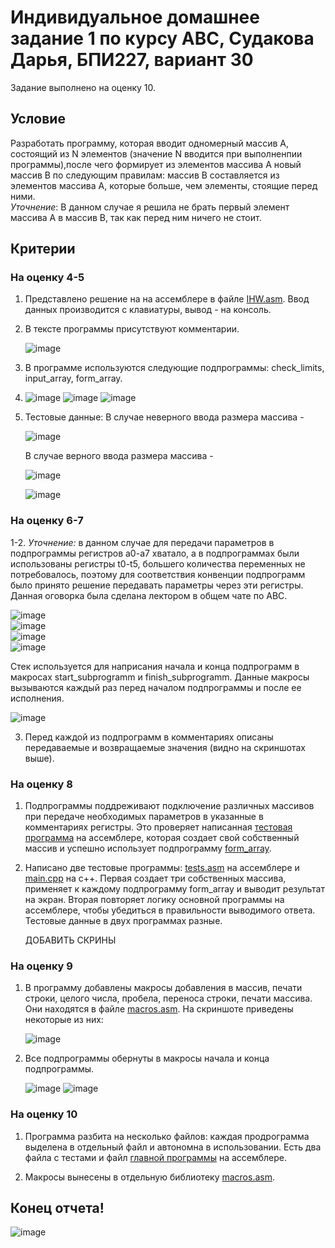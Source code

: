# Индивидуальное домашнее задание 1 по курсу АВС, Судакова Дарья, БПИ227, вариант 30
Задание выполнено на оценку 10.
## Условие
Разработать программу, которая вводит одномерный массив A, состоящий из N элементов (значение N вводится при выполненпии программы),после чего формирует из элементов массива A новый массив B по следующим правилам: массив В составляется из элементов массива A, которые больше, чем элементы, стоящие перед ними.  
_Уточнение_: В данном случае я решила не брать первый элемент массива А в массив В, так как перед ним ничего не стоит.
## Критерии
### На оценку 4-5
1. Представлено решение на на ассемблере в файле [IHW.asm](IHW.asm). Ввод данных производится с клавиатуры, вывод - на консоль.
2. В тексте программы присутствуют комментарии.
     
   ![image](https://github.com/DaryaAutumn/CS-Architecture-IHW1/assets/72216853/50fa43ad-8bf9-4ea4-8f3a-ff214a6d493b)

3. В программе используются следующие подпрограммы: check_limits, input_array, form_array.
4. 
   ![image](https://github.com/DaryaAutumn/CS-Architecture-IHW1/assets/72216853/656f241e-b93a-4b94-9b57-07609cb0f327)
   ![image](https://github.com/DaryaAutumn/CS-Architecture-IHW1/assets/72216853/ebe522d5-c72b-4f36-85d2-f32eff9f3d42)
   ![image](https://github.com/DaryaAutumn/CS-Architecture-IHW1/assets/72216853/d93874f8-eaa2-405e-bbdb-aa29bc451da9)

5. Тестовые данные:
   В случае неверного ввода размера массива -
   
   ![image](https://github.com/DaryaAutumn/CS-Architecture-IHW1/assets/72216853/b9b8d389-782e-471b-8ea1-8f7704bcaef2)  

   В случае верного ввода размера массива -
   
   ![image](https://github.com/DaryaAutumn/CS-Architecture-IHW1/assets/72216853/9f6126cc-2d00-48e6-84eb-31143a25b47b)
   
   ![image](https://github.com/DaryaAutumn/CS-Architecture-IHW1/assets/72216853/8a7cda40-5c78-4cd6-8b8b-89f6ab3e1677)


### На оценку 6-7
1-2. _Уточнение:_ в данном случае для передачи параметров в подпрограммы регистров a0-a7 хватало, а в подпрограммах были использованы регистры t0-t5, большего количества переменных не потребовалось, поэтому для соответствия конвенции подпрограмм было принято решение передавать параметры через эти регистры. Данная оговорка была сделана лектором в общем чате по АВС. 
   
   ![image](https://github.com/DaryaAutumn/CS-Architecture-IHW1/assets/72216853/3ebf6886-6087-42ef-8344-57f03459b3e0)  
   ![image](https://github.com/DaryaAutumn/CS-Architecture-IHW1/assets/72216853/35c4bfee-1bda-4666-9e23-e020b25ddd1b)  
   ![image](https://github.com/DaryaAutumn/CS-Architecture-IHW1/assets/72216853/53959863-2900-4bbb-92e1-744f60950929)  
   ![image](https://github.com/DaryaAutumn/CS-Architecture-IHW1/assets/72216853/97d14292-550f-4554-8439-8f208fc2f7df)

Стек используется для наприсания начала и конца подпрограмм в макросах start_subprogramm и finish_subprogramm. Данные макросы вызываются каждый раз перед началом подпрограммы и после ее исполнения.  

![image](https://github.com/DaryaAutumn/CS-Architecture-IHW1/assets/72216853/df9d9274-bcc8-4a34-afed-42220827a87d)

3. Перед каждой из подпрограмм в комментариях описаны передаваемые и возвращаемые значения (видно на скриншотах выше).

### На оценку 8

1. Подпрограммы поддреживают подключение различных массивов при передаче необходимых параметров в указанные в комментариях регистры. Это проверяет написанная [тестовая программа](tests.asm) на ассемблере, которая создает свой собственный массив и успешно использует подпрограмму [form_array](form_array.asm).
   
2. Написано две тестовые программы: [tests.asm](tests.asm) на ассемблере и [main.cpp](main.cpp) на с++. Первая создает три собственных массива, применяет к каждому подпрограмму form_array и выводит результат на экран. Вторая повторяет логику основной программы на ассемблере, чтобы убедиться в правильности выводимого ответа. Тестовые данные в двух программах разные.
   
   ДОБАВИТЬ СКРИНЫ

### На оценку 9

1. В программу добавлены макросы добавления в массив, печати строки, целого числа, пробела, переноса строки, печати массива. Они находятся в файле [macros.asm](macros.asm). На скриншоте приведены некоторые из них:

   ![image](https://github.com/DaryaAutumn/CS-Architecture-IHW1/assets/72216853/ab526a11-73aa-40b4-bb62-abbe1e73e094)

2. Все подпрограммы обернуты в макросы начала и конца подпрограммы.

   ![image](https://github.com/DaryaAutumn/CS-Architecture-IHW1/assets/72216853/a63f1b70-9e8d-4e37-96b1-c6ec5a5983f8)
   ![image](https://github.com/DaryaAutumn/CS-Architecture-IHW1/assets/72216853/9a5a1cb8-321a-49ca-9417-eff70db51fc7)

### На оценку 10

1. Программа разбита на несколько файлов: каждая продрограмма выделена в отдельный файл и автономна в использовании. Есть два файла с тестами и файл [главной программы](IHW.asm) на ассемблере.

2. Макросы вынесены в отдельную библиотеку [macros.asm](macros.asm).

## Конец отчета!
![image](https://github.com/DaryaAutumn/CS-Architecture-IHW1/assets/72216853/536cc56c-4c72-4cd2-b4c3-08e5a9bd97f4)


